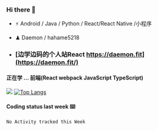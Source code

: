 ### Hi there 👋


- ⚡  Android / Java / Python / React/React Native /小程序
- ♟  Daemon / hahame5218  

- ### [边学边码的个人站React https://daemon.fit](https://daemon.fit/)


#### 正在学 ... 前端(React webpack JavaScript TypeScript)   


![](https://github-readme-stats.vercel.app/api?username=Daemon1993)  [![Top Langs](https://github-readme-stats.vercel.app/api/top-langs/?username=Daemon1993)](https://github.com/anuraghazra/github-readme-stats) 



#### Coding status last week ⌨️

<!--START_SECTION:waka-->
```text
No Activity tracked this Week
```
<!--END_SECTION:waka-->
